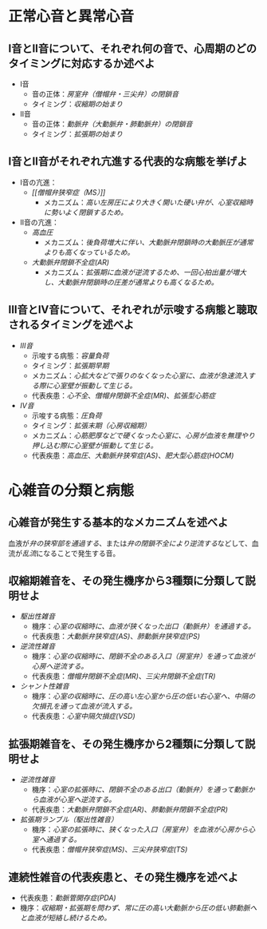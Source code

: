 # 正常心音と異常心音
## I音とII音について、それぞれ何の音で、心周期のどのタイミングに対応するか述べよ
- I音
	- 音の正体：*房室弁（僧帽弁・三尖弁）の閉鎖音*
	- タイミング：*収縮期の始まり*
- II音
	- 音の正体：*動脈弁（大動脈弁・肺動脈弁）の閉鎖音*
	- タイミング：*拡張期の始まり*

## I音とII音がそれぞれ亢進する代表的な病態を挙げよ
- I音の亢進：
	- *[[僧帽弁狭窄症（MS）]]*
		- メカニズム：*高い左房圧により大きく開いた硬い弁が、心室収縮時に勢いよく閉鎖するため。*
- II音の亢進：
	- *高血圧*
		- メカニズム：*後負荷増大に伴い、大動脈弁閉鎖時の大動脈圧が通常よりも高くなっているため。*
	- *大動脈弁閉鎖不全症(AR)*
		- メカニズム：*拡張期に血液が逆流するため、一回心拍出量が増大し、大動脈弁閉鎖時の圧差が通常よりも高くなるため。*

## III音とIV音について、それぞれが示唆する病態と聴取されるタイミングを述べよ
- *III音*
	- 示唆する病態：*容量負荷*
	- タイミング：*拡張期早期*
	- メカニズム：*心拡大などで張りのなくなった心室に、血液が急速流入する際に心室壁が振動して生じる。*
	- 代表疾患：*心不全*、*僧帽弁閉鎖不全症(MR)*、*拡張型心筋症*
- *IV音*
	- 示唆する病態：*圧負荷*
	- タイミング：*拡張末期（心房収縮期）*
	- メカニズム：*心筋肥厚などで硬くなった心室に、心房が血液を無理やり押し込む際に心室壁が振動して生じる。*
	- 代表疾患：*高血圧*、*大動脈弁狭窄症(AS)*、*肥大型心筋症(HOCM)*

# 心雑音の分類と病態
## 心雑音が発生する基本的なメカニズムを述べよ
血液が*弁の狭窄部を通過する*、または*弁の閉鎖不全により逆流する*などして、血流が*乱流*になることで発生する音。

## 収縮期雑音を、その発生機序から3種類に分類して説明せよ
- *駆出性雑音*
	- 機序：*心室の収縮時に、血液が狭くなった出口（動脈弁）を通過する。*
	- 代表疾患：*大動脈弁狭窄症(AS)*、*肺動脈弁狭窄症(PS)*
- *逆流性雑音*
	- 機序：*心室の収縮時に、閉鎖不全のある入口（房室弁）を通って血液が心房へ逆流する。*
	- 代表疾患：*僧帽弁閉鎖不全症(MR)*、*三尖弁閉鎖不全症(TR)*
- *シャント性雑音*
	- 機序：*心室の収縮時に、圧の高い左心室から圧の低い右心室へ、中隔の欠損孔を通って血液が流入する。*
	- 代表疾患：*心室中隔欠損症(VSD)*

## 拡張期雑音を、その発生機序から2種類に分類して説明せよ
- *逆流性雑音*
	- 機序：*心室の拡張時に、閉鎖不全のある出口（動脈弁）を通って動脈から血液が心室へ逆流する。*
	- 代表疾患：*大動脈弁閉鎖不全症(AR)*、*肺動脈弁閉鎖不全症(PR)*
- *拡張期ランブル（駆出性雑音）*
	- 機序：*心室の拡張時に、狭くなった入口（房室弁）を血液が心房から心室へ通過する。*
	- 代表疾患：*僧帽弁狭窄症(MS)*、*三尖弁狭窄症(TS)*

## 連続性雑音の代表疾患と、その発生機序を述べよ
- 代表疾患：*動脈管開存症(PDA)*
- 機序：*収縮期・拡張期を問わず、常に圧の高い大動脈から圧の低い肺動脈へと血液が短絡し続けるため。*